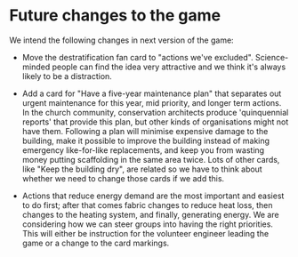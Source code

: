 # Future changes to the game

We intend the following changes in next version of the game:

- Move the destratification fan card to "actions we've excluded".  Science-minded people can find the idea very attractive and we think it's always likely to be a distraction.

- Add a card for "Have a five-year maintenance plan" that separates out urgent maintenance for this year, mid priority, and longer term actions.  In the church community, conservation architects produce 'quinquennial reports' that provide this plan, but other kinds of organisations might not have them.  Following a plan will minimise expensive damage to the building, make it possible to improve the building instead of making emergency like-for-like replacements, and keep you from wasting money putting scaffolding in the same area twice.  Lots of other cards, like "Keep the building dry", are related so we have to think about whether we need to change those cards if we add this.

- Actions that reduce energy demand are the most important and easiest to do first; after that comes fabric changes to reduce heat loss, then changes to the heating system, and finally, generating energy.  We are considering how we can steer groups into having the right priorities.  This will either be instruction for the volunteer engineer leading the game or a change to the card markings.